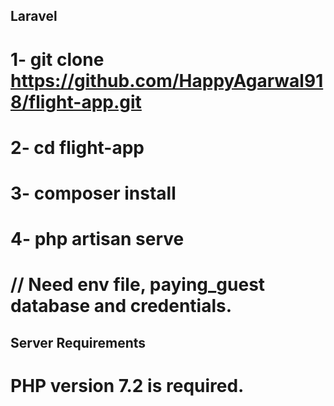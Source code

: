## Laravel

# 1- git clone https://github.com/HappyAgarwal918/flight-app.git
# 2- cd flight-app
# 3- composer install
# 4- php artisan serve

# // Need env file, paying_guest database and credentials.

## Server Requirements

# PHP version 7.2 is required.